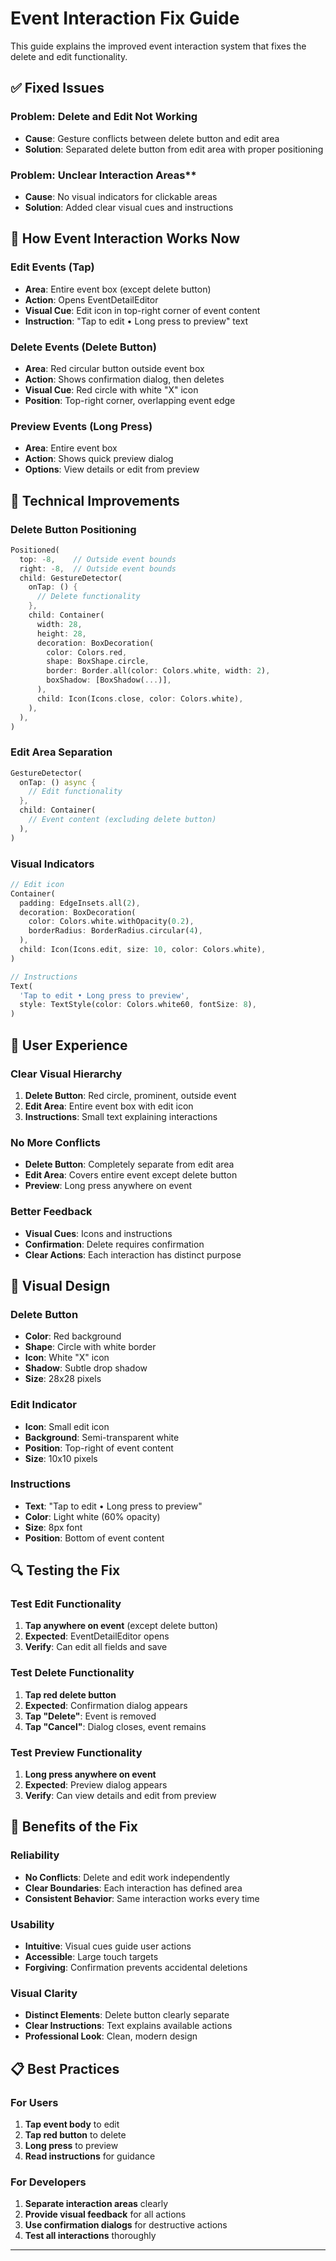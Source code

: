 # Event Interaction Fix Guide

This guide explains the improved event interaction system that fixes the delete and edit functionality.

## ✅ **Fixed Issues**

### **Problem**: Delete and Edit Not Working

- **Cause**: Gesture conflicts between delete button and edit area
- **Solution**: Separated delete button from edit area with proper positioning

### **Problem**: Unclear Interaction Areas\*\*

- **Cause**: No visual indicators for clickable areas
- **Solution**: Added clear visual cues and instructions

## 🎯 **How Event Interaction Works Now**

### **Edit Events (Tap)**

- **Area**: Entire event box (except delete button)
- **Action**: Opens EventDetailEditor
- **Visual Cue**: Edit icon in top-right corner of event content
- **Instruction**: "Tap to edit • Long press to preview" text

### **Delete Events (Delete Button)**

- **Area**: Red circular button outside event box
- **Action**: Shows confirmation dialog, then deletes
- **Visual Cue**: Red circle with white "X" icon
- **Position**: Top-right corner, overlapping event edge

### **Preview Events (Long Press)**

- **Area**: Entire event box
- **Action**: Shows quick preview dialog
- **Options**: View details or edit from preview

## 🔧 **Technical Improvements**

### **Delete Button Positioning**

```dart
Positioned(
  top: -8,    // Outside event bounds
  right: -8,  // Outside event bounds
  child: GestureDetector(
    onTap: () {
      // Delete functionality
    },
    child: Container(
      width: 28,
      height: 28,
      decoration: BoxDecoration(
        color: Colors.red,
        shape: BoxShape.circle,
        border: Border.all(color: Colors.white, width: 2),
        boxShadow: [BoxShadow(...)],
      ),
      child: Icon(Icons.close, color: Colors.white),
    ),
  ),
)
```

### **Edit Area Separation**

```dart
GestureDetector(
  onTap: () async {
    // Edit functionality
  },
  child: Container(
    // Event content (excluding delete button)
  ),
)
```

### **Visual Indicators**

```dart
// Edit icon
Container(
  padding: EdgeInsets.all(2),
  decoration: BoxDecoration(
    color: Colors.white.withOpacity(0.2),
    borderRadius: BorderRadius.circular(4),
  ),
  child: Icon(Icons.edit, size: 10, color: Colors.white),
)

// Instructions
Text(
  'Tap to edit • Long press to preview',
  style: TextStyle(color: Colors.white60, fontSize: 8),
)
```

## 📱 **User Experience**

### **Clear Visual Hierarchy**

1. **Delete Button**: Red circle, prominent, outside event
2. **Edit Area**: Entire event box with edit icon
3. **Instructions**: Small text explaining interactions

### **No More Conflicts**

- **Delete Button**: Completely separate from edit area
- **Edit Area**: Covers entire event except delete button
- **Preview**: Long press anywhere on event

### **Better Feedback**

- **Visual Cues**: Icons and instructions
- **Confirmation**: Delete requires confirmation
- **Clear Actions**: Each interaction has distinct purpose

## 🎨 **Visual Design**

### **Delete Button**

- **Color**: Red background
- **Shape**: Circle with white border
- **Icon**: White "X" icon
- **Shadow**: Subtle drop shadow
- **Size**: 28x28 pixels

### **Edit Indicator**

- **Icon**: Small edit icon
- **Background**: Semi-transparent white
- **Position**: Top-right of event content
- **Size**: 10x10 pixels

### **Instructions**

- **Text**: "Tap to edit • Long press to preview"
- **Color**: Light white (60% opacity)
- **Size**: 8px font
- **Position**: Bottom of event content

## 🔍 **Testing the Fix**

### **Test Edit Functionality**

1. **Tap anywhere on event** (except delete button)
2. **Expected**: EventDetailEditor opens
3. **Verify**: Can edit all fields and save

### **Test Delete Functionality**

1. **Tap red delete button**
2. **Expected**: Confirmation dialog appears
3. **Tap "Delete"**: Event is removed
4. **Tap "Cancel"**: Dialog closes, event remains

### **Test Preview Functionality**

1. **Long press anywhere on event**
2. **Expected**: Preview dialog appears
3. **Verify**: Can view details and edit from preview

## 🚀 **Benefits of the Fix**

### **Reliability**

- **No Conflicts**: Delete and edit work independently
- **Clear Boundaries**: Each interaction has defined area
- **Consistent Behavior**: Same interaction works every time

### **Usability**

- **Intuitive**: Visual cues guide user actions
- **Accessible**: Large touch targets
- **Forgiving**: Confirmation prevents accidental deletions

### **Visual Clarity**

- **Distinct Elements**: Delete button clearly separate
- **Clear Instructions**: Text explains available actions
- **Professional Look**: Clean, modern design

## 📋 **Best Practices**

### **For Users**

1. **Tap event body** to edit
2. **Tap red button** to delete
3. **Long press** to preview
4. **Read instructions** for guidance

### **For Developers**

1. **Separate interaction areas** clearly
2. **Provide visual feedback** for all actions
3. **Use confirmation dialogs** for destructive actions
4. **Test all interactions** thoroughly

---
